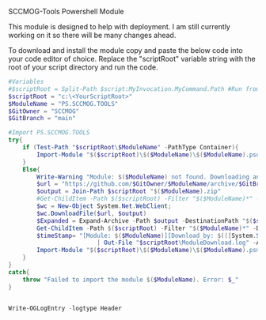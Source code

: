 SCCMOG-Tools Powershell Module

This module is designed to help with deployment.
I am still currently working on it so there will be many changes ahead.

To download and install the module copy and paste the below code into your code editor of choice.
Replace the "scriptRoot" variable string with the root of your script directory and run the code.

```powershell
#Variables
#$scriptRoot = Split-Path $script:MyInvocation.MyCommand.Path #Run from saved script
$scriptRoot = "c:\<YourScriptRoot>"
$ModuleName = "PS.SCCMOG.TOOLS"
$GitOwner = "SCCMOG"
$GitBranch = "main"

#Import PS.SCCMOG.TOOLS
try{
    if (Test-Path "$scriptRoot\$ModuleName" -PathType Container){
        Import-Module "$($scriptRoot)\$($ModuleName)\$($ModuleName).psd1" -Force -Verbose
    }
    Else{      
        Write-Warning "Module: $($ModuleName) not found. Downloading and importing!"
        $url = "https://github.com/$GitOwner/$ModuleName/archive/$GitBranch.zip"
        $output = Join-Path $scriptRoot "$($ModuleName).zip"
        #Get-ChildItem -Path $($scriptRoot) -Filter "$($ModuleName)*" -Directory | Remove-Item -Recurse -Force
        $wc = New-Object System.Net.WebClient;
        $wc.DownloadFile($url, $output)
        $Expanded = Expand-Archive -Path $output -DestinationPath "$($scriptRoot)" -Force
        Get-ChildItem -Path $($scriptRoot) -Filter "$($ModuleName)*" -Directory | Rename-Item -NewName "$($ModuleName)"
        $timeStamp= "[Module: $($ModuleName)][Download_by: $(([System.Security.Principal.WindowsIdentity]::GetCurrent()).Name)][Parent_Script: $(($MyInvocation.MyCommand.Name).Replace('.ps1',''))][Time: $(Get-Date -f 'hh:mm')][Date: $(Get-Date -f 'yyyy-MM-dd')][PID: $($PID)]" `
                         | Out-File "$scriptRoot\ModuleDownload.log" -Append -Force
        Import-Module "$($scriptRoot)\$($ModuleName)\$($ModuleName).psm1" -Force -Verbose
    }
}
catch{
    throw "Failed to import the module $($ModuleName). Error: $_"
}


Write-OGLogEntry -logtype Header
```

